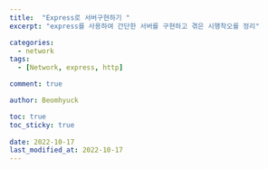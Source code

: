 ```yaml
---
title:  "Express로 서버구현하기 "
excerpt: "express를 사용하여 간단한 서버를 구현하고 겪은 시행착오를 정리"

categories:
  - network
tags:
  - [Network, express, http]

comment: true

author: Beomhyuck

toc: true
toc_sticky: true
 
date: 2022-10-17
last_modified_at: 2022-10-17
---
```


